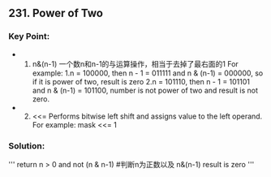 ## 231. Power of Two
### Key Point: 
* 1. n&(n-1) 一个数n和n-1的与运算操作，相当于去掉了最右面的1
For example:
1.n = 100000, then n - 1 = 011111 and n & (n-1) = 000000, so if it is power of two, result is zero
2.n = 101110, then n - 1 = 101101 and n & (n-1) = 101100, number is not power of two and result is not zero.
* 2. <<= Performs bitwise left shift and assigns value to the left operand.
For example:
mask <<= 1
### Solution:
'''
return n > 0 and not (n & n-1) #判断n为正数以及 n&(n-1) result is zero
'''
